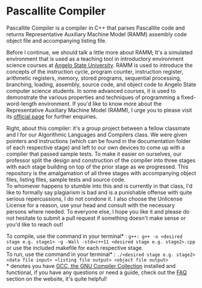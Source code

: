 # Pascallite Compiler

Pascallite Compiler is a compiler in C++ that parses Pascallite code and returns Representative Auxiliary Machine Model (RAMM) assembly code object file and accompanying listing file.

Before I continue, we should talk a little more about RAMM; It's a simulated environment that is used as a teaching tool in introductory environment science courses at [Angelo State University](https://cs.angelo.edu). RAMM is used to introduce the concepts of the instruction cycle, program counter, instruction register, arithmetic registers, memory, stored programs, sequential processing, branching, loading, assembly, source code, and object code to Angelo State computer science students. In some advanced courses, it is used to demonstrate the various properties and techniques of programming a fixed-word-length environment. If you'd like to know more about the Representative Auxiliary Machine Model (RAMM), I urge you to please visit its [official page](https://www.cs.angelo.edu/ramm/) for further enquiries. 

Right, about this compiler: it's a group project between a fellow classmate and I for our Algorithmic Languages and Compilers class. We were given pointers and instructions (which can be found in the documentation folder of each respective stage) and left to our own devices to come up with a compiler that passed sample tests. To make it easier on ourselves, our professor split the design and construction of the compiler into three stages with each stage building on top of the prior stage as we progressed. This repository is the amalgamation of all three stages with accompanying object files, listing files, sample tests and source code. <br />To whomever happens to stumble into this and is currently in that class, I'd like to formally say plagiarism is bad and is a punishable offense with quite serious repercussions, I do not condone it. I also choose the Unlicense License for a reason, use your head and consult with the necessary persons where needed. To everyone else, I hope you like it and please do not hesitate to submit a pull request if something  doesn't make sense or you'd like to reach out!

To compile, use the command in your terminal* : ```g++: g++ -o <desired stage e.g. stage1> -g -Wall -std=c++11 <desired stage e.g. stage2>.cpp```
<br /> or use the included makefile for each respective stage.
<br />To run, use the command in your terminal* : ```./<desired stage e.g. stage2> <data file input> <listing file output> <object file output>```
<br /> \* denotes you have [GCC, the GNU Compiler Collection](https://gcc.gnu.org/) installed and functional, if you have any questions or need a guide, check out the [FAQ](https://gcc.gnu.org/faq.html) section on the website, it's quite helpful!
